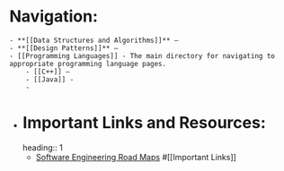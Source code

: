 # Navigation:
	- **[[Data Structures and Algorithms]]** –
	- **[[Design Patterns]]** –
	- [[Programming Languages]] - The main directory for navigating to appropriate programming language pages.
		- [[C++]] –
		- [[Java]] -
		-
- # Important Links and Resources:
  heading:: 1
	- [Software Engineering Road Maps](https://roadmap.sh/) #[[Important Links]]